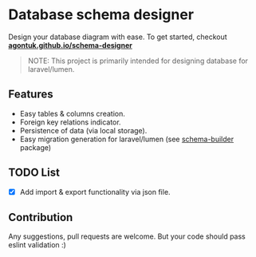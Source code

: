 # Database schema designer

Design your database diagram with ease. To get started, checkout **[agontuk.github.io/schema-designer](https://agontuk.github.io/schema-designer)**

> NOTE: This project is primarily intended for designing database for laravel/lumen.

## Features
* Easy tables & columns creation.
* Foreign key relations indicator.
* Persistence of data (via local storage).
* Easy migration generation for laravel/lumen (see [schema-builder](https://github.com/Agontuk/schema-builder) package)

## TODO List
- [x] Add import & export functionality via json file.

## Contribution
Any suggestions, pull requests are welcome. But your code should pass eslint validation :)
